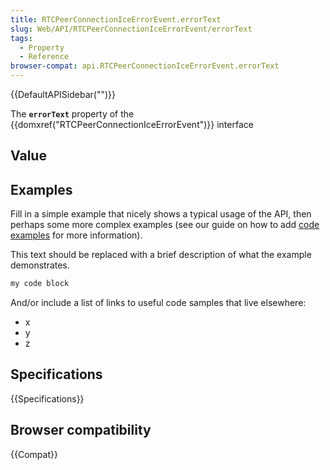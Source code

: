 ```yaml
---
title: RTCPeerConnectionIceErrorEvent.errorText
slug: Web/API/RTCPeerConnectionIceErrorEvent/errorText
tags:
  - Property
  - Reference
browser-compat: api.RTCPeerConnectionIceErrorEvent.errorText
---
```

{{DefaultAPISidebar("")}}

The **`errorText`** property of the {{domxref("RTCPeerConnectionIceErrorEvent")}} interface 

## Value



## Examples

Fill in a simple example that nicely shows a typical usage of the API, then perhaps some more complex examples (see our guide on how to add [code examples](/en-US/docs/MDN/Contribute/Structures/Code_examples) for more information).

This text should be replaced with a brief description of what the example demonstrates.

```js
my code block
```

And/or include a list of links to useful code samples that live elsewhere:

*   x
*   y
*   z

## Specifications

{{Specifications}}

## Browser compatibility

{{Compat}}


